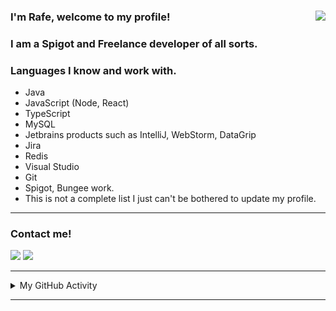 ### I'm Rafe, welcome to my profile! <img align="right" src="https://cdn.discordapp.com/emojis/774868681586114580.gif?v=1"/><br/>
### I am a Spigot and Freelance developer of all sorts.
### Languages I know and work with.
* Java
* JavaScript (Node, React)
* TypeScript
* MySQL
* Jetbrains products such as IntelliJ, WebStorm, DataGrip
* Jira
* Redis
* Visual Studio
* Git
* Spigot, Bungee work.
* This is not a complete list I just can't be bothered to update my profile.

---
### Contact me!

<img src="https://img.shields.io/badge/-Raf%234817-085e8b?style=flat-square&logo=Discord&logoColor=white"/>
<img src="https://img.shields.io/badge/-Rafexy___-blue?style=flat-square&logo=twitter&logoColor=white&link=https://twitter.com/Rafexy_"/>

---

<details>
  <summary>My GitHub Activity</summary>
<!--START_SECTION:activity-->
  
Freelance development projects.
  
<!--END_SECTION:activity-->

</details>

---

